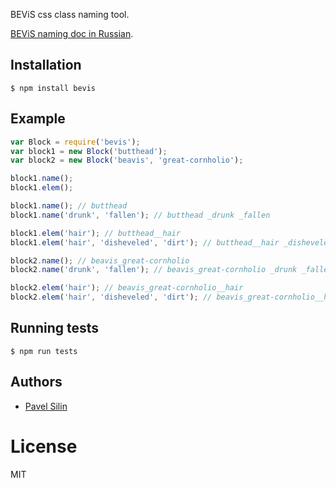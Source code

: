 BEViS css class naming tool.

[BEViS naming doc in Russian](https://github.com/bevis-ui/docs/blob/master/manual-for-beginner.md).

## Installation

```
$ npm install bevis
```

## Example

```js
var Block = require('bevis');
var block1 = new Block('butthead');
var block2 = new Block('beavis', 'great-cornholio');

block1.name();
block1.elem();

block1.name(); // butthead
block1.name('drunk', 'fallen'); // butthead _drunk _fallen

block1.elem('hair'); // butthead__hair
block1.elem('hair', 'disheveled', 'dirt'); // butthead__hair _disheveled _dirt

block2.name(); // beavis_great-cornholio
block2.name('drunk', 'fallen'); // beavis_great-cornholio _drunk _fallen

block2.elem('hair'); // beavis_great-cornholio__hair
block2.elem('hair', 'disheveled', 'dirt'); // beavis_great-cornholio__hair _disheveled _dirt
```

## Running tests

```
$ npm run tests
```

## Authors

  - [Pavel Silin](https://github.com/fi11)

# License

  MIT
